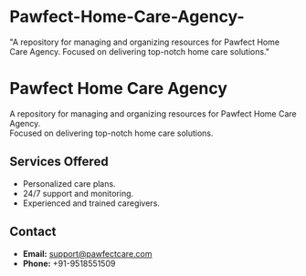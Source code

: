 # Pawfect-Home-Care-Agency-
 "A repository for managing and organizing resources for Pawfect Home Care Agency. Focused on delivering top-notch home care solutions."
# Pawfect Home Care Agency  

A repository for managing and organizing resources for Pawfect Home Care Agency.  
Focused on delivering top-notch home care solutions.  

## Services Offered  
- Personalized care plans.  
- 24/7 support and monitoring.  
- Experienced and trained caregivers.  

## Contact  
- **Email:** support@pawfectcare.com  
- **Phone:** +91-9518551509
